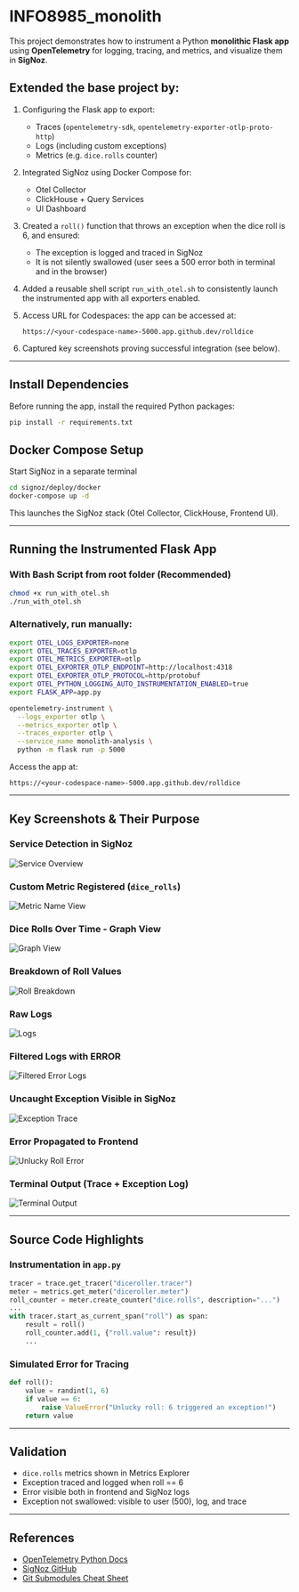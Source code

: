 # INFO8985_monolith

This project demonstrates how to instrument a Python **monolithic Flask app** using **OpenTelemetry** for logging, tracing, and metrics, and visualize them in **SigNoz**.

## Extended the base project by:

1. Configuring the Flask app to export:
   - Traces (`opentelemetry-sdk`, `opentelemetry-exporter-otlp-proto-http`)
   - Logs (including custom exceptions)
   - Metrics (e.g. `dice.rolls` counter)

2. Integrated SigNoz using Docker Compose for:
   - Otel Collector
   - ClickHouse + Query Services
   - UI Dashboard

3. Created a `roll()` function that throws an exception when the dice roll is 6, and ensured:
   - The exception is logged and traced in SigNoz
   - It is not silently swallowed (user sees a 500 error both in terminal and in the browser)

4. Added a reusable shell script `run_with_otel.sh` to consistently launch the instrumented app with all exporters enabled.

5. Access URL for Codespaces: the app can be accessed at:
   ```
   https://<your-codespace-name>-5000.app.github.dev/rolldice
   ```

6. Captured key screenshots proving successful integration (see below).

---
## Install Dependencies
Before running the app, install the required Python packages:

```bash
pip install -r requirements.txt
```

## Docker Compose Setup
Start SigNoz in a separate terminal

```bash
cd signoz/deploy/docker
docker-compose up -d
```

This launches the SigNoz stack (Otel Collector, ClickHouse, Frontend UI).

---

## Running the Instrumented Flask App

### With Bash Script from root folder (Recommended)
```bash
chmod +x run_with_otel.sh
./run_with_otel.sh
```

### Alternatively, run manually:
```bash
export OTEL_LOGS_EXPORTER=none
export OTEL_TRACES_EXPORTER=otlp
export OTEL_METRICS_EXPORTER=otlp
export OTEL_EXPORTER_OTLP_ENDPOINT=http://localhost:4318
export OTEL_EXPORTER_OTLP_PROTOCOL=http/protobuf
export OTEL_PYTHON_LOGGING_AUTO_INSTRUMENTATION_ENABLED=true
export FLASK_APP=app.py

opentelemetry-instrument \
  --logs_exporter otlp \
  --metrics_exporter otlp \
  --traces_exporter otlp \
  --service_name monolith-analysis \
  python -m flask run -p 5000
```

Access the app at:
```
https://<your-codespace-name>-5000.app.github.dev/rolldice
```

---

## Key Screenshots & Their Purpose

### Service Detection in SigNoz

![Service Overview](screenshots/services-overview.png)

### Custom Metric Registered (`dice_rolls`)

![Metric Name View](screenshots/metric-name-view.png)

### Dice Rolls Over Time - Graph View

![Graph View](screenshots/Metrics-Explorer-Graph-View.png)

### Breakdown of Roll Values

![Roll Breakdown](screenshots/RollValue-Breakdown.png)

### Raw Logs

![Logs](screenshots/Logs.png)

### Filtered Logs with ERROR

![Filtered Error Logs](screenshots/filtered-logs-error.png)

### Uncaught Exception Visible in SigNoz

![Exception Trace](screenshots/All-Exception.png)

### Error Propagated to Frontend

![Unlucky Roll Error](screenshots/Unlucky-Roll-UI-Error.png)

### Terminal Output (Trace + Exception Log)

![Terminal Output](screenshots/Terminal-Log.png)

---

## Source Code Highlights

### Instrumentation in `app.py`
```python
tracer = trace.get_tracer("diceroller.tracer")
meter = metrics.get_meter("diceroller.meter")
roll_counter = meter.create_counter("dice.rolls", description="...")
...
with tracer.start_as_current_span("roll") as span:
    result = roll()
    roll_counter.add(1, {"roll.value": result})
    ...
```

### Simulated Error for Tracing
```python
def roll():
    value = randint(1, 6)
    if value == 6:
        raise ValueError("Unlucky roll: 6 triggered an exception!")
    return value
```

---

## Validation

- `dice.rolls` metrics shown in Metrics Explorer
- Exception traced and logged when roll == 6
- Error visible both in frontend and SigNoz logs
- Exception not swallowed: visible to user (500), log, and trace

---

## References
- [OpenTelemetry Python Docs](https://opentelemetry.io/docs/languages/python/getting-started/)
- [SigNoz GitHub](https://github.com/SigNoz/signoz)
- [Git Submodules Cheat Sheet](https://www.ganesshkumar.com/articles/2025-01-07-git-submodules-cheat-sheet)
